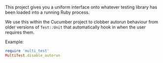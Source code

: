 This project gives you a uniform interface onto whatever testing library has been
loaded into a running Ruby process.

We use this within the Cucumber project to clobber autorun behaviour from older 
versions of `Test::Unit` that automatically hook in when the user requires them.

Example:
~~~ruby
require 'multi_test'
MultiTest.disable_autorun
~~~

